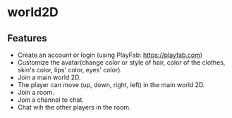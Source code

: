 # world2D
## Features
* Create an account or login (using PlayFab: https://playfab.com)
* Customize the avatar(change color or style of hair, color of the clothes, skin's color, lips' color, eyes' color).
* Join a main world 2D.
*  The player can move (up, down, right, left) in the main world 2D.
* Join a room.
* Join a channel to chat.
* Chat wih the other players in the room.

